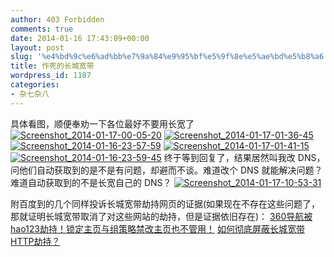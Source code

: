 ```yaml
---
author: 403 Forbidden
comments: true
date: 2014-01-16 17:43:09+00:00
layout: post
slug: '%e4%bd%9c%e6%ad%bb%e7%9a%84%e9%95%bf%e5%9f%8e%e5%ae%bd%e5%b8%a6'
title: 作死的长城宽带
wordpress_id: 1187
categories:
- 杂七杂八
---
```

具体看图，顺便奉劝一下各位最好不要用长宽了
[![Screenshot_2014-01-17-00-05-20](/uploads/2014/01/Screenshot_2014-01-17-00-05-20.png)](/uploads/2014/01/Screenshot_2014-01-17-00-05-20.png)
[![Screenshot_2014-01-17-01-36-45](/uploads/2014/01/Screenshot_2014-01-17-01-36-45.png)](/uploads/2014/01/Screenshot_2014-01-17-01-36-45.png)
[![Screenshot_2014-01-16-23-57-59](/uploads/2014/01/Screenshot_2014-01-16-23-57-59.png)](/uploads/2014/01/Screenshot_2014-01-16-23-57-59.png)
[![Screenshot_2014-01-17-01-41-15](/uploads/2014/01/Screenshot_2014-01-17-01-41-15.png)](/uploads/2014/01/Screenshot_2014-01-17-01-41-15.png)
[![Screenshot_2014-01-16-23-59-45](/uploads/2014/01/Screenshot_2014-01-16-23-59-45.png)](/uploads/2014/01/Screenshot_2014-01-16-23-59-45.png)
终于等到回复了，结果居然叫我改 DNS，问他们自动获取到的是不是有问题，却避而不谈。难道改个 DNS 就能解决问题？难道自动获取到的不是长宽自己的 DNS？
[![Screenshot_2014-01-17-10-53-31](/uploads/2014/01/Screenshot_2014-01-17-10-53-31.png)](/uploads/2014/01/Screenshot_2014-01-17-10-53-31.png)

附百度到的几个同样投诉长城宽带劫持网页的证据(如果现在不存在这些问题了，那就证明长城宽带取消了对这些网站的劫持，但是证据依旧存在)：
[360导航被hao123劫持！锁定主页与组策略禁改主页也不管用！](http://bbs.360safe.com/forum.php?mod=viewthread&tid=326799&extra=page%3D1&page=1&mobile=no)
[如何彻底屏蔽长城宽带HTTP劫持？](http://www.zhihu.com/question/21986399)
